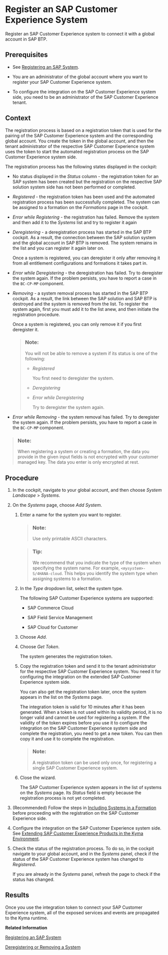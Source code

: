 <!-- loio1582d723f3814d30beba5fc0daa0bb0d -->

# Register an SAP Customer Experience System

Register an SAP Customer Experience system to connect it with a global account in SAP BTP.



<a name="loio1582d723f3814d30beba5fc0daa0bb0d__prereq_l4m_s5b_fhb"/>

## Prerequisites

-   See [Registering an SAP System](registering-an-sap-system-2ffdaff.md).

-   You are an administrator of the global account where you want to register your SAP Customer Experience system.

-   To configure the integration on the SAP Customer Experience system side, you need to be an administrator of the SAP Customer Experience tenant.




## Context

The registration process is based on a registration token that is used for the pairing of the SAP Customer Experience system and the corresponding global account. You create the token in the global account, and then the tenant administrator of the respective SAP Customer Experience system uses the token to start the automated registration process on the SAP Customer Experience system side.

The registration process has the following states displayed in the cockpit:

-   No status displayed in the *Status* column - the registration token for an SAP system has been created but the registration on the respective SAP solution system side has not been performed or completed.

-   *Registered* - the registration token has been used and the automated registration process has been successfully completed. The system can be assigned to a formation on the *Formations* page in the cockpit.
-   *Error while Registering* - the registration has failed. Remove the system and then add it to the *Systems* list and try to register it again
-   *Deregistering* - а deregistration process has started in the SAP BTP cockpit. As a result, the connection between the SAP solution system and the global account in SAP BTP is removed. The system remains in the list and you can register it again later on.

    Once a system is registered, you can deregister it only after removing it from all entitlement configurations and formations it takes part in.

-   *Error while Deregistering* - the deregistration has failed. Try to deregister the system again. If the problem persists, you have to report a case in the `BC-CP-MP` component.
-   *Removing* - a system removal process has started in the SAP BTP cockpit. As a result, the link between the SAP solution and SAP BTP is destroyed and the system is removed from the list. To register the system again, first you must add it to the list anew, and then initiate the registration procedure.

    Once a system is registered, you can only remove it if you first deregister it.

    > ### Note:  
    > You will not be able to remove a system if its status is one of the following:
    > 
    > -   *Registered*
    > 
    >     You first need to deregister the system.
    > 
    > -   *Deregistering*
    > 
    > -   *Error while Deregistering*
    > 
    >     Try to deregister the system again.

-   *Error while Removing* - the system removal has failed. Try to deregister the system again. If the problem persists, you have to report a case in the `BC-CP-MP` component.

> ### Note:  
> When registering a system or creating a formation, the data you provide in the given input fields is not encrypted with your customer managed key. The data you enter is only encrypted at rest.



## Procedure

1.  In the cockpit, navigate to your global account, and then choose *System Landscape* \> *Systems*.

2.  On the *Systems* page, choose *Add System*.

    1.  Enter a name for the system you want to register.

        > ### Note:  
        > Use only printable ASCII characters.

        > ### Tip:  
        > We recommend that you indicate the type of the system when specifying the system name. For example, <code><i class="varname">&lt;mysystem&gt;</i>-S/4HANA-cloud</code>. This helps you identify the system type when assigning systems to a formation.

    2.  In the *Type* dropdown list, select the system type.

        The following SAP Customer Experience systems are supported:

        -   SAP Commerce Cloud

        -   SAP Field Service Management

        -   SAP Cloud for Customer


    3.  Choose *Add*.

    4.  Choose *Get Token*.

        The system generates the registration token.

    5.  Copy the registration token and send it to the tenant administrator for the respective SAP Customer Experience system. You need it for configuring the integration on the extended SAP Customer Experience system side.

        You can also get the registration token later, once the system appears in the list on the *Systems* page.

        The integration token is valid for 10 minutes after it has been generated. When a token is not used within its validity period, it is no longer valid and cannot be used for registering a system. If the validity of the token expires before you use it to configure the integration on the SAP Customer Experience system side and complete the registration, you need to get a new token. You can then copy it and use it to complete the registration.

        > ### Note:  
        > A registration token can be used only once, for registering a single SAP Customer Experience system.

    6.  Close the wizard.

        The SAP Customer Experience system appears in the list of systems on the *Systems* page. Its *Status* field is empty because the registration process is not yet completed.


3.  \(Recommended\) Follow the steps in [Including Systems in a Formation](including-systems-in-a-formation-68b04fa.md) before proceeding with the registration on the SAP Customer Experience side.

4.  Configure the integration on the SAP Customer Experience system side. See [Extending SAP Customer Experience Products in the Kyma Environment](extending-sap-customer-experience-products-in-the-kyma-environment-83df31a.md).

5.  Check the status of the registration process. To do so, in the cockpit navigate to your global account, and in the *Systems* panel, check if the status of the SAP Customer Experience system has changed to *Registered*.

    If you are already in the *Systems* panel, refresh the page to check if the status has changed.




<a name="loio1582d723f3814d30beba5fc0daa0bb0d__result_tsf_ygb_clb"/>

## Results

Once you use the integration token to connect your SAP Customer Experience system, all of the exposed services and events are propagated to the Kyma runtime.

**Related Information**  


[Registering an SAP System](registering-an-sap-system-2ffdaff.md "To connect an SAP system with a global account in SAP BTP, you need to register the system.")

[Deregistering or Removing a System](deregistering-or-removing-a-system-0c6f498.md "When you no longer need the system to be paired with your global account, you can deregister or remove it depending on its status.")

